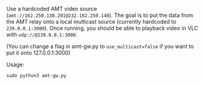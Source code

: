 Use a hardcoded AMT video source (`amt://162.250.138.201@232.162.250.140`). The goal is to put the data from the AMT relay onto a local multicast source (currently hardcoded to `239.0.0.1:3000`). Once running, you should be able to playback video in VLC with `udp://@239.0.0.1:3000`.

(You can change a flag in amt-gw.py to  `use_multicast=false` if you want to put it onto 127.0.0.1:3000)

Usage:

```
sudo python3 amt-gw.py 
```
